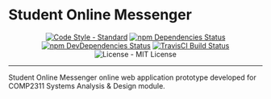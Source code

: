 # Student Online Messenger
<p align="center">
  <a href="http://standardjs.com/"><img src="https://img.shields.io/badge/code%20style-standard-brightgreen.svg" alt="Code Style - Standard"></a>
  <a href="https://david-dm.org/jp-systems/som"><img src="https://david-dm.org/jp-systems/som/status.svg" alt="npm Dependencies Status"></a>
  <a href="https://david-dm.org/jp-systems/som?type=dev"><img src="https://david-dm.org/jp-systems/som/dev-status.svg" alt="npm DevDependencies Status"></a>
  <a href="https://travis-ci.org/jp-systems/som"><img src="https://travis-ci.org/jp-systems/som.svg?branch=master" alt="TravisCI Build Status"></a>
  <img src="https://img.shields.io/github/license/jp-systems/som.svg" alt="License - MIT License">
</p>

---

Student Online Messenger online web application prototype developed for COMP2311 Systems Analysis & Design module.
